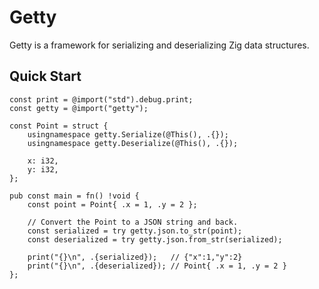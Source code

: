 # Getty

Getty is a framework for serializing and deserializing Zig data structures.

## Quick Start

```zig
const print = @import("std").debug.print;
const getty = @import("getty");

const Point = struct {
    usingnamespace getty.Serialize(@This(), .{});
    usingnamespace getty.Deserialize(@This(), .{});

    x: i32,
    y: i32,
};

pub const main = fn() !void {
    const point = Point{ .x = 1, .y = 2 };

    // Convert the Point to a JSON string and back.
    const serialized = try getty.json.to_str(point);
    const deserialized = try getty.json.from_str(serialized);

    print("{}\n", .{serialized});   // {"x":1,"y":2}
    print("{}\n", .{deserialized}); // Point{ .x = 1, .y = 2 }
};
```
